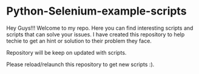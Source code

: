 # Python-Selenium-example-scripts
 


Hey Guys!!!
Welcome to my repo. Here you can find interesting scripts and scripts that can solve your issues.
I have created this repository to help techie to get an hint or solution to their problem they face.




Repository will be keep on updated with scripts. 

Please reload/relaunch this repository to get new scripts :). 
